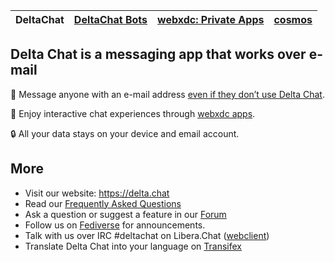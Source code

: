 |DeltaChat|[DeltaChat Bots](https://github.com/deltachat-bot)|[webxdc: Private Apps](https://github.com/webxdc)|[cosmos](https://cosmos.delta.chat)|
|----|---|---|---|


## Delta Chat is a messaging app that works over e-mail

<!-- TODO introduction paragraph -->
💬 Message anyone with an e-mail address [even if they don’t use Delta Chat](https://www.youtube-nocookie.com/embed/8LbrGXKZN70).

🥳 Enjoy interactive chat experiences through [webxdc apps](https://webxdc.org/).

🔒 All your data stays on your device and email account.

## More

- Visit our website: https://delta.chat
- Read our [Frequently Asked Questions](https://delta.chat/en/help)
- Ask a question or suggest a feature in our [Forum](https://support.delta.chat/)
- Follow us on [Fediverse](https://chaos.social/web/@delta) for announcements.
- Talk with us over IRC #deltachat on Libera.Chat ([webclient](https://web.libera.chat/#deltachat))
- Translate Delta Chat into your language on [Transifex](https://www.transifex.com/delta-chat/public/)

<!--

**Here are some ideas to get you started:**

🙋‍♀️ A short introduction - what is your organization all about?
🌈 Contribution guidelines - how can the community get involved?
👩‍💻 Useful resources - where can the community find your docs? Is there anything else the community should know?
🍿 Fun facts - what does your team eat for breakfast?
🧙 Remember, you can do mighty things with the power of [Markdown](https://docs.github.com/github/writing-on-github/getting-started-with-writing-and-formatting-on-github/basic-writing-and-formatting-syntax)
-->
